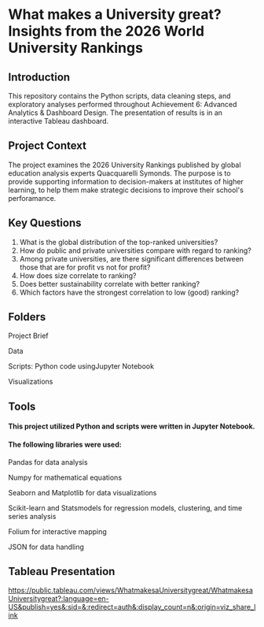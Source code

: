 # What makes a University great? Insights from the 2026 World University Rankings

## Introduction
This repository contains the Python scripts, data cleaning steps, and exploratory analyses performed throughout Achievement 6: Advanced Analytics & Dashboard Design. The presentation of results is in an interactive Tableau dashboard.

## Project Context
The project examines the 2026 University Rankings published by global education analysis experts Quacquarelli Symonds. 
The purpose is to provide supporting information to decision-makers at institutes of higher learning, to help them make strategic decisions to improve their school's perforamance. 

## Key Questions
1. What is the global distribution of the top-ranked universities?
2. How do public and private universities compare with regard to ranking?
3. Among private universities, are there significant differences between those that are for profit vs not for profit?
4. How does size correlate to ranking?
5. Does better sustainability correlate with better ranking?
6. Which factors have the strongest correlation to low (good) ranking?

## Folders
Project Brief

Data

Scripts: Python code usingJupyter Notebook

Visualizations

## Tools
#### This project utilized Python and scripts were written in Jupyter Notebook.
#### The following libraries were used: 
Pandas for data analysis

Numpy for mathematical equations

Seaborn and Matplotlib for data visualizations

Scikit-learn and Statsmodels for regression models, clustering, and time series analysis

Folium for interactive mapping

JSON for data handling

## Tableau Presentation
https://public.tableau.com/views/WhatmakesaUniversitygreat/WhatmakesaUniversitygreat?:language=en-US&publish=yes&:sid=&:redirect=auth&:display_count=n&:origin=viz_share_link
